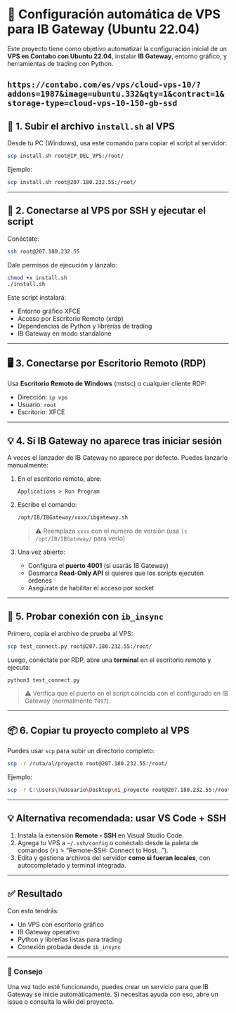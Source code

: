 
# 🚀 Configuración automática de VPS para IB Gateway (Ubuntu 22.04)

Este proyecto tiene como objetivo automatizar la configuración inicial de un **VPS en Contabo con Ubuntu 22.04**, instalar **IB Gateway**, entorno gráfico, y herramientas de trading con Python.

```https://contabo.com/es/vps/cloud-vps-10/?addons=1987&image=ubuntu.332&qty=1&contract=1&storage-type=cloud-vps-10-150-gb-ssd```
---

## 🔧 1. Subir el archivo `install.sh` al VPS

Desde tu PC (Windows), usa este comando para copiar el script al servidor:

```bash
scp install.sh root@IP_DEL_VPS:/root/
```

Ejemplo:

```bash
scp install.sh root@207.180.232.55:/root/
```

---

## 🚀 2. Conectarse al VPS por SSH y ejecutar el script

Conéctate:

```bash
ssh root@207.180.232.55
```

Dale permisos de ejecución y lánzalo:

```bash
chmod +x install.sh
./install.sh
```

Este script instalará:
- Entorno gráfico XFCE
- Acceso por Escritorio Remoto (xrdp)
- Dependencias de Python y librerías de trading
- IB Gateway en modo standalone

---

## 🖥️ 3. Conectarse por Escritorio Remoto (RDP)

Usa **Escritorio Remoto de Windows** (mstsc) o cualquier cliente RDP:

- Dirección: `ip vps`
- Usuario: `root`
- Escritorio: XFCE

---

## 💡 4. Si IB Gateway no aparece tras iniciar sesión

A veces el lanzador de IB Gateway no aparece por defecto. Puedes lanzarlo manualmente:

1. En el escritorio remoto, abre:
   ```
   Applications > Run Program
   ```
2. Escribe el comando:

   ```bash
   /opt/IB/IBGateway/xxxx/ibgateway.sh
   ```

   > ⚠️ Reemplaza `xxxx` con el número de versión (usa `ls /opt/IB/IBGateway/` para verlo)

3. Una vez abierto:
   - Configura el **puerto 4001** (si usarás IB Gateway)
   - Desmarca **Read-Only API** si quieres que los scripts ejecuten órdenes
   - Asegúrate de habilitar el acceso por socket

---

## 🧪 5. Probar conexión con `ib_insync`

Primero, copia el archivo de prueba al VPS:

```bash
scp test_connect.py root@207.180.232.55:/root/
```

Luego, conéctate por RDP, abre una **terminal** en el escritorio remoto y ejecuta:

```bash
python3 test_connect.py
```

> ⚠️ Verifica que el puerto en el script coincida con el configurado en IB Gateway (normalmente `7497`).

---

## 📦 6. Copiar tu proyecto completo al VPS

Puedes usar `scp` para subir un directorio completo:

```bash
scp -r /ruta/al/proyecto root@207.180.232.55:/root/
```

Ejemplo:

```bash
scp -r C:\Users\TuUsuario\Desktop\mi_proyecto root@207.180.232.55:/root/
```

---

## 💡 Alternativa recomendada: usar VS Code + SSH

1. Instala la extensión **Remote - SSH** en Visual Studio Code.
2. Agrega tu VPS a `~/.ssh/config` o conéctalo desde la paleta de comandos (`F1` > “Remote-SSH: Connect to Host...”).
3. Edita y gestiona archivos del servidor **como si fueran locales**, con autocompletado y terminal integrada.

---

## ✅ Resultado

Con esto tendrás:

- Un VPS con escritorio gráfico
- IB Gateway operativo
- Python y librerías listas para trading
- Conexión probada desde `ib_insync`

---

### 🧠 Consejo

Una vez todo esté funcionando, puedes crear un servicio para que IB Gateway se inicie automáticamente. Si necesitas ayuda con eso, abre un issue o consulta la wiki del proyecto.
